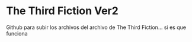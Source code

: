# The Third Fiction Ver2
 Github para subir los archivos del archivo de The Third Fiction... si es que funciona
